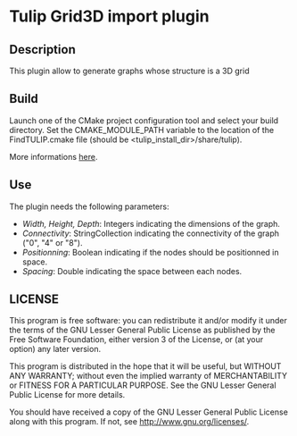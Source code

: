 # Tulip Grid3D import plugin

## Description

This plugin allow to generate graphs whose structure is a 3D grid

## Build

Launch one of the CMake project configuration tool and select your build directory. Set the CMAKE_MODULE_PATH variable to the location of the FindTULIP.cmake file (should be &lt;tulip_install_dir&gt;/share/tulip).

More informations [here](http://tulip.labri.fr/TulipDrupal/?q=node/1481).

## Use

The plugin needs the following parameters:

 * _Width, Height, Depth_: Integers indicating the dimensions of the graph.
 * _Connectivity_: StringCollection indicating the connectivity of the graph ("0", "4" or "8").
 * _Positionning_: Boolean indicating if the nodes should be positionned in space.
 * _Spacing_: Double indicating the space between each nodes.

## LICENSE

This program is free software: you can redistribute it and/or modify it under the terms of the GNU Lesser General Public License as published by the Free Software Foundation, either version 3 of the License, or (at your option) any later version.

This program is distributed in the hope that it will be useful, but WITHOUT ANY WARRANTY; without even the implied warranty of MERCHANTABILITY or FITNESS FOR A PARTICULAR PURPOSE. See the GNU Lesser General Public License for more details.

You should have received a copy of the GNU Lesser General Public License along with this program. If not, see <http://www.gnu.org/licenses/>.


